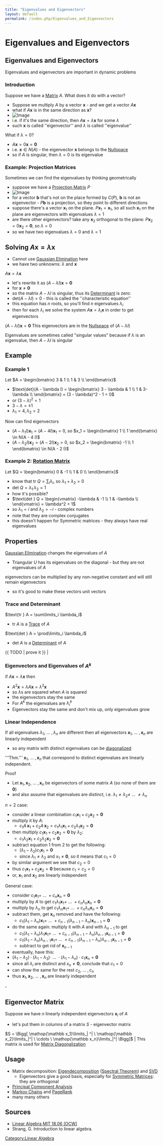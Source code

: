 ```yaml
---
title: "Eigenvalues and Eigenvectors"
layout: default
permalink: /index.php/Eigenvalues_and_Eigenvectors
---
```


# Eigenvalues and Eigenvectors

## Eigenvalues and Eigenvectors
Eigenvalues and eigenvectors are important in dynamic problems



### Introduction
Suppose we have a [Matrix](Matrix) $A$. What does it do with a vector?
- Suppose we multiply $A$ by a vector $\mathbf x$ - and we get a vector $A \mathbf x$
- what if $A \mathbf x$ is in the same direction as $\mathbf x$? 
- <img src="http://habrastorage.org/files/a57/974/fa1/a57974fa1416425bb4f296df8ea6b507.png" alt="Image">
- i.e. if it's the same direction, then $A \mathbf x = \lambda \mathbf x$ for some $\lambda$
- such $\mathbf x$ is called ''eigenvector'' and $\lambda$ is called ''eigenvalue''


What if $\lambda = 0$? 
- $A \mathbf x = 0 \mathbf x = \mathbf 0$
- i.e. $\mathbf x \in N(A)$ - the eigenvector $\mathbf x$ belongs to the [Nullspace](Nullspace)
- so if $A$ is singular, then $\lambda = 0$ is its eigenvalue



### Example: Projection Matrices
Sometimes we can find the eigenvalues by thinking geometrically
- suppose we have a [Projection Matrix](Projection_Matrices) $P$ 
- <img src="http://habrastorage.org/files/7d3/f88/ed9/7d3f88ed987c48e7bebacc5a3f336e21.png" alt="Image">
- for a vector $\mathbf b$ that's not on the place formed by $C(P)$, $\mathbf b$ is not an eigenvector - $P \mathbf b$ is a projection, so they point to different directions
- suppose there's a vector $\mathbf x_1$ on the plane. $P \mathbf x_1 = \mathbf x_1$, so all such $\mathbf x_1$ on the plane are eigenvectors with eigenvalues $\lambda = 1$
- are there other eigenvectors? take any $\mathbf x_2$ orthogonal to the plane: $P \mathbf x_2 = 0 \mathbf x_2 = \mathbf 0$, so $\lambda = 0$
- so we have two eigenvalues $\lambda = 0$ and $\lambda = 1$


## Solving $A \mathbf x = \lambda \mathbf x$
- Cannot use [Gaussian Elimination](Gaussian_Elimination) here 
- we have two unknowns: $\lambda$ and $\mathbf x$

$A \mathbf x = \lambda \mathbf x$
- let's rewrite it as $(A - \lambda I) \mathbf x = \mathbf 0$
- for $\mathbf x \ne \mathbf 0$ 
- so the matrix $A - \lambda I$ is singular, thus its [Determinant](Determinant) is zero: 
- $\text{det}(A - \lambda I) = 0$ - this is called the ''characteristic equation''
- this equation has $n$ roots, so you'll find $n$ eigenvalues $\lambda_i$
- then for each $\lambda_i$ we solve the system $A \mathbf x = \lambda_i \mathbf x$ in order to get eigenvectors


$(A - \lambda I) \mathbf x = \mathbf 0$
This eigenvectors are in the [Nullspace](Nullspace) of $(A - \lambda I)$


Eigenvalues are sometimes called "singular values" because 
if $\lambda$ is an eigenvalue, then $A - \lambda I$ is singular



## Example
### Example 1
Let $A = \begin{bmatrix}
3 & 1 \\
1 & 3 \\
\end{bmatrix}$ 
- $\text{det}(A - \lambda I) = \begin{bmatrix}
3 - \lambda & 1 \\
1 & 3- \lambda \\
\end{bmatrix} = (3 - \lambda)^2 - 1 = 0$
- or $(3 - \lambda)^2 = 1$ 
- $3 - \lambda = \pm 1$
- $\lambda_1 = 4, \lambda_2 = 2$

Now can find eigenvectors
- $(A - \lambda_1 I) \mathbf x_1 = (A - 4 I) \mathbf x_1 = 0$, so $x_1 = \begin{bmatrix} 1 \\ 1 \end{bmatrix} \in N(A - 4 I)$
- $(A - \lambda_2 I) \mathbf x_2 = (A - 2 I) \mathbf x_2 = 0$, so $x_2 = \begin{bmatrix} -1 \\ 1 \end{bmatrix} \in N(A - 2 I)$


### Example 2: [Rotation Matrix](Rotation_Matrices)
Let $Q = \begin{bmatrix}
0 & -1 \\
1 & 0 \\
\end{bmatrix}$
- know that $\text{tr } Q = \sum_i \lambda_i$, so $\lambda_1 + \lambda_2 = 0$
- $\text{det } Q = \lambda_1 \, \lambda_2 = 1$ 
- how it's possible?
- $\text{det } Q = \begin{vmatrix}
-\lambda & -1 \\
1 & -\lambda \\
\end{vmatrix} = \lambda^2 + 1$
- so $\lambda_1 = i$ and $\lambda_2 = -i$ - complex numbers
- note that they are complex conjugates 
- this doesn't happen for Symmetric matrices - they always have real eigenvalues



## Properties
[Gaussian Elimination](Gaussian_Elimination) changes the eigenvalues of $A$ 
- Triangular $U$ has its eigenvalues on the diagonal - but they are not eigenvalues of $A$


eigenvectors can be multiplied by any non-negative constant and will still remain eigenvectors
- so it's good to make these vectors unit vectors


### Trace and Determinant
$\text{tr } A = \sum\limits_i \lambda_i$
- $\text{tr } A$ is a [Trace](Trace_(Matrix)) of $A$


$\text{det } A = \prod\limits_i \lambda_i$
- $\text{det } A$ is a [Determinant](Determinant) of $A$


{{ TODO |  prove it }} |


### Eigenvectors and Eigenvalues of $A^k$
if $A \mathbf x = \lambda \mathbf x$ then 
- $A^2 \mathbf x = \lambda A \mathbf x = \lambda^2 \mathbf x$
- so $\lambda$s are squared when $A$ is squared 
- the eigenvectors stay the same
- For $A^k$ the eigenvalues are $\lambda_i^k$ 
- Eigenvectors stay the same and don't mix up, only eigenvalues grow


### Linear Independence
If all eigenvalues $\lambda_1, \ ... \ , \lambda_n$ are different then all eigenvectors $\mathbf x_1, \ ... \ , \mathbf x_n$ are linearly independent
- so any matrix with distinct eigenvalues can be [diagonalized](Eigendecomposition)


'''Thm.''' $\mathbf x_1, \ ... \ , \mathbf x_n$ that correspond to distinct eigenvalues are linearly independent. 


Proof
- Let $\mathbf x_1, \mathbf x_2, \ ... \ , \mathbf x_n$ be eigenvectors of some matrix $A$ (so none of them are $\mathbf 0$)
- and also assume that eigenvalues are distinct, i.e. $\lambda_1 \ne \lambda_2 \ne \ ... \ \ne \lambda_n$


$n = 2$ case:
- consider a linear combination $c_1 \mathbf x_1 + c_2 \mathbf x_2 = \mathbf 0$
- multiply it by $A$: 
  - $c_1 A \, \mathbf x_1 + c_2 A \, \mathbf x_2 = c_1 \lambda_1 \mathbf x_1 + c_2 \lambda_1 \mathbf x_2 = \mathbf 0$
- then multiply $c_1 \mathbf x_1 + c_2 \mathbf x_2 = \mathbf 0$ by $\lambda_2$: 
  - $c_1 \lambda_2 \mathbf x_1 + c_2 \lambda_2 \mathbf x_2 = \mathbf 0$
- subtract equation 1 from 2 to get the following:
  - $(\lambda_1 - \lambda_2) c_1 \mathbf x_1 = \mathbf 0$
  - since $\lambda_1 \ne \lambda_2$ and $x_1 \ne \mathbf 0$, so it means that $c_1 = 0$
- by similar argument we see that $c_2 = 0$ 
- thus $c_1 \mathbf x_1 + c_2 \mathbf x_2 = \mathbf 0$ because $c_1 = c_2 = 0$
- or, $\mathbf x_1$ and $\mathbf x_2$ are linearly independent


General case:
- consider $c_1 \mathbf x_1 + \ ... \ + c_n \mathbf x_n = \mathbf 0$
- multiply by $A$ to get $c_1 \lambda_1 \mathbf x_1 + \ ... \ + c_n \lambda_n \mathbf x_n = \mathbf 0$
- multiply by $\lambda_n$ to get $c_1 \lambda_n \mathbf x_1 + \ ... \ + c_n \lambda_n \mathbf x_n = \mathbf 0$
- subtract them, get $\mathbf x_n$ removed and have the following:
  - $c_1 (\lambda_1 - \lambda_n) \mathbf x_1 + \ ... \ + c_{n - 1} (\lambda_{n - 1} - \lambda_n) \mathbf x_{n - 1} = \mathbf 0$
- do the same again: multiply it with $A$ and with $\lambda_{n-1}$ to get
  - $c_1 (\lambda_1 - \lambda_n) \lambda_1 \mathbf x_1 + \ ... \ + c_{n - 1} (\lambda_{n - 1} - \lambda_n) \lambda_{n - 1} \mathbf x_{n - 1} = \mathbf 0$
  - $c_1 (\lambda_1 - \lambda_n) \lambda_{n - 1} \mathbf x_1 + \ ... \ + c_{n - 1} (\lambda_{n - 1} - \lambda_n) \lambda_{n - 1} \mathbf x_{n - 1} = \mathbf 0$
  - subtract to get rid of $\mathbf x_{n - 1}$ 
- eventually, have this:
- $(\lambda_1 - \lambda_2) \cdot (\lambda_1 - \lambda_3) \cdot \ ... \ \cdot (\lambda_1 - \lambda_{n}) \cdot c_1 \mathbf x_{n} = \mathbf 0$
- since all $\lambda_i$ are distinct and $x_{n} \ne \mathbf 0$, conclude that $c_1 = 0$
- can show the same for the rest $c_2, \ ... \ , c_n$
- thus $\mathbf x_1, \mathbf x_2, \ ... \ , \mathbf x_n$ are linearly independent


$\square$

## Eigenvector Matrix
Suppose we have $n$ linearly independent eigenvectors $\mathbf x_i$ of $A$
- let's put them in columns of a matrix $S$ - eigenvector matrix 

$S = \Bigg[ \mathop{\mathbb x_1}\limits_| ^| \ \mathop{\mathbb x_2}\limits_|^| \ \cdots \  \mathop{\mathbb x_n}\limits_|^|  \Bigg]$ |
This matrix is used for [Matrix Diagonalization](Eigendecompostion)


## Usage
- Matrix decomposition: [Eigendecomposition](Eigendecomposition) ([Spectral Theorem](Spectral_Theorem)) and [SVD](SVD)
  - Eigenvectors give a good basis, especially for [Symmetric Matrices](Symmetric_Matrices): they are orthogonal 
- [Principal Component Analysis](Principal_Component_Analysis)
- [Markov Chains](Markov_Chains) and [PageRank](PageRank) 
- many many others



## Sources
- [Linear Algebra MIT 18.06 (OCW)](Linear_Algebra_MIT_18.06_(OCW))
- Strang, G. Introduction to linear algebra.

[Category:Linear Algebra](Category_Linear_Algebra)